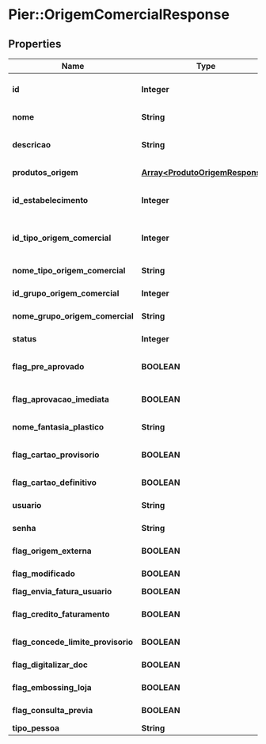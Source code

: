 # Pier::OrigemComercialResponse

## Properties
Name | Type | Description | Notes
------------ | ------------- | ------------- | -------------
**id** | **Integer** | C\u00F3digo identificador do OrigemComercial | [optional] 
**nome** | **String** | Nome da origem comercial | [optional] 
**descricao** | **String** | Descri\u00E7\u00E3o completa do nome da Origem Comercial | [optional] 
**produtos_origem** | [**Array&lt;ProdutoOrigemResponse&gt;**](ProdutoOrigemResponse.md) | Produtos da origem comercial | [optional] 
**id_estabelecimento** | **Integer** | C\u00F3digo de identifica\u00E7\u00E3o do Estabelecimento | [optional] 
**id_tipo_origem_comercial** | **Integer** | C\u00F3digo de identifica\u00E7\u00E3o do Tipo da Origem Comercial | [optional] 
**nome_tipo_origem_comercial** | **String** | Nome do Tipo da Origem Comercial | [optional] 
**id_grupo_origem_comercial** | **Integer** | Identificador do grupo da origem comercial | [optional] 
**nome_grupo_origem_comercial** | **String** | Nome do grupo da origem comercial | [optional] 
**status** | **Integer** | Indica o status da origem comercial | [optional] 
**flag_pre_aprovado** | **BOOLEAN** | Indica se permite pr\u00E9 aprova\u00E7\u00E3o | [optional] 
**flag_aprovacao_imediata** | **BOOLEAN** | Indica se permite aprova\u00E7\u00E3o imediata | [optional] 
**nome_fantasia_plastico** | **String** | Nome fantasia impresso no pl\u00E1stico | [optional] 
**flag_cartao_provisorio** | **BOOLEAN** | Indica se permite cart\u00E3o provis\u00F3rio | [optional] 
**flag_cartao_definitivo** | **BOOLEAN** | Indica se permite cart\u00E3o definitivo | [optional] 
**usuario** | **String** | Usu\u00E1rio para autentica\u00E7\u00E3o | [optional] 
**senha** | **String** | Senha para autentica\u00E7\u00E3o | [optional] 
**flag_origem_externa** | **BOOLEAN** | Indica se \u00E9 origem externa | [optional] 
**flag_modificado** | **BOOLEAN** | Indica se h\u00E1 modifica\u00E7\u00E3o | [optional] 
**flag_envia_fatura_usuario** | **BOOLEAN** | Indica se envia fatura | [optional] 
**flag_credito_faturamento** | **BOOLEAN** | Indica se permite cr\u00E9dito de faturamento | [optional] 
**flag_concede_limite_provisorio** | **BOOLEAN** | Indica se concede limite provis\u00F3rio | [optional] 
**flag_digitalizar_doc** | **BOOLEAN** | Indica se digitaliza documento | [optional] 
**flag_embossing_loja** | **BOOLEAN** | Indica se realiza embossing em loja | [optional] 
**flag_consulta_previa** | **BOOLEAN** | Indica se realiza consulta pr\u00E9via | [optional] 
**tipo_pessoa** | **String** | Tipo de pessoa | [optional] 


